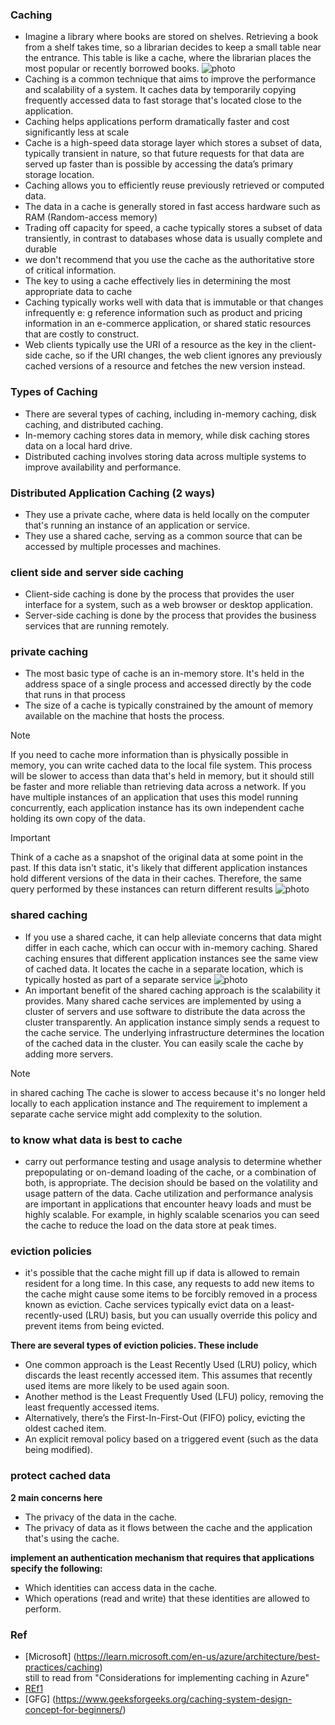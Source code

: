 ### Caching
- Imagine a library where books are stored on shelves. Retrieving a book from a shelf takes time, so a librarian decides to keep a small table near the entrance. This table is like a cache, where the librarian places the most popular or recently borrowed books.
![photo](https://media.geeksforgeeks.org/wp-content/uploads/20240110183740/Cache-Working.jpg)
- Caching is a common technique that aims to improve the performance and scalability of a system. It caches data by temporarily copying frequently accessed data to fast storage that's located close to the application.
- Caching helps applications perform dramatically faster and cost significantly less at scale
- Cache is a high-speed data storage layer which stores a subset of data, typically transient in nature, so that future requests for that data are served up faster than is possible by accessing the data’s primary storage location.
- Caching allows you to efficiently reuse previously retrieved or computed data.
- The data in a cache is generally stored in fast access hardware such as RAM (Random-access memory) 
- Trading off capacity for speed, a cache typically stores a subset of data transiently, in contrast to databases whose data is usually complete and durable
- we don't recommend that you use the cache as the authoritative store of critical information. 
- The key to using a cache effectively lies in determining the most appropriate data to cache
- Caching typically works well with data that is immutable or that changes infrequently e: g reference information such as product and pricing information in an e-commerce application, or shared static resources that are costly to construct.
- Web clients typically use the URI of a resource as the key in the client-side cache, so if the URI changes, the web client ignores any previously cached versions of a resource and fetches the new version instead.
### Types of Caching
- There are several types of caching, including in-memory caching, disk caching, and distributed caching.
- In-memory caching stores data in memory, while disk caching stores data on a local hard drive.
- Distributed caching involves storing data across multiple systems to improve availability and performance.
### Distributed Application Caching (2 ways)
- They use a private cache, where data is held locally on the computer that's running an instance of an application or service.
- They use a shared cache, serving as a common source that can be accessed by multiple processes and machines.
### client side and server side caching
- Client-side caching is done by the process that provides the user interface for a system, such as a web browser or desktop application.
- Server-side caching is done by the process that provides the business services that are running remotely.
### private caching
- The most basic type of cache is an in-memory store. It's held in the address space of a single process and accessed directly by the code that runs in that process
-  The size of a cache is typically constrained by the amount of memory available on the machine that hosts the process.
> [!NOTE]
> If you need to cache more information than is physically possible in memory, you can write cached data to the local file system. This process will be slower to access than data that's held in memory, but it should still be faster and more reliable than retrieving data across a network.
> If you have multiple instances of an application that uses this model running concurrently, each application instance has its own independent cache holding its own copy of the data.

> [!IMPORTANT]
> Think of a cache as a snapshot of the original data at some point in the past. If this data isn't static, it's likely that different application instances hold different versions of the data in their caches. Therefore, the same query performed by these instances can return different results
![photo](https://learn.microsoft.com/en-us/azure/architecture/best-practices/images/caching/figure1.png)
### shared caching
- If you use a shared cache, it can help alleviate concerns that data might differ in each cache, which can occur with in-memory caching. Shared caching ensures that different application instances see the same view of cached data. It locates the cache in a separate location, which is typically hosted as part of a separate service
![photo](https://learn.microsoft.com/en-us/azure/architecture/best-practices/images/caching/figure2.png)
- An important benefit of the shared caching approach is the scalability it provides. Many shared cache services are implemented by using a cluster of servers and use software to distribute the data across the cluster transparently. An application instance simply sends a request to the cache service. The underlying infrastructure determines the location of the cached data in the cluster. You can easily scale the cache by adding more servers.
> [!NOTE]
> in shared caching The cache is slower to access because it's no longer held locally to each application instance and The requirement to implement a separate cache service might add complexity to the solution.
### to know what data is best to cache
- carry out performance testing and usage analysis to determine whether prepopulating or on-demand loading of the cache, or a combination of both, is appropriate. The decision should be based on the volatility and usage pattern of the data. Cache utilization and performance analysis are important in applications that encounter heavy loads and must be highly scalable. For example, in highly scalable scenarios you can seed the cache to reduce the load on the data store at peak times.
### eviction policies
- it's possible that the cache might fill up if data is allowed to remain resident for a long time. In this case, any requests to add new items to the cache might cause some items to be forcibly removed in a process known as eviction. Cache services typically evict data on a least-recently-used (LRU) basis, but you can usually override this policy and prevent items from being evicted.

**There are several types of eviction policies. These include**
- One common approach is the Least Recently Used (LRU) policy, which discards the least recently accessed item. This assumes that recently used items are more likely to be used again soon.
- Another method is the Least Frequently Used (LFU) policy, removing the least frequently accessed items.
- Alternatively, there’s the First-In-First-Out (FIFO) policy, evicting the oldest cached item.
- An explicit removal policy based on a triggered event (such as the data being modified).

### protect cached data
**2 main concerns here**
- The privacy of the data in the cache.
- The privacy of data as it flows between the cache and the application that's using the cache.

**implement an authentication mechanism that requires that applications specify the following:**
- Which identities can access data in the cache.
- Which operations (read and write) that these identities are allowed to perform.
### Ref
- [Microsoft] (https://learn.microsoft.com/en-us/azure/architecture/best-practices/caching) \
still to read from "Considerations for implementing caching in Azure"
- [REf1](https://aws.amazon.com/ar/caching/)
- [GFG] (https://www.geeksforgeeks.org/caching-system-design-concept-for-beginners/)

